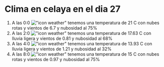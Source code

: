 # Clima en celaya en el dia 27

1. A las 0:0 !["icon weather"](http://openweathermap.org/img/w/04n.png) tenemos una temperatura de 21 C con nubes rotas y  vientos de 6.7 y nubosidad al 75%
1. A las 2:0 !["icon weather"](http://openweathermap.org/img/w/10n.png) tenemos una temperatura de 17.63 C con lluvia ligera y  vientos de 0.81 y nubosidad al 68%
1. A las 4:0 !["icon weather"](http://openweathermap.org/img/w/10n.png) tenemos una temperatura de 13.93 C con lluvia ligera y  vientos de 1.21 y nubosidad al 32%
1. A las 8:0 !["icon weather"](http://openweathermap.org/img/w/04n.png) tenemos una temperatura de 15 C con nubes rotas y  vientos de 0.97 y nubosidad al 75%
